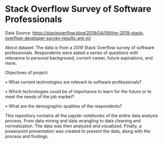 # Stack Overflow Survey of Software Professionals

Data Source: https://stackoverflow.blog/2019/04/09/the-2019-stack-overflow-developer-survey-results-are-in/

About dataset: The data is from a 2019 Stack Overflow survey of software professionals.
Respondents were asked a series of questions with relevance to personal background, current
career, future aspirations, and more.

Objectives of project:

  • What current technologies are relevant to software professionals?
  
  • Which technologies could be of importance to learn for the future or to
  meet the needs of the job market?
  
  • What are the demographic qualities of the respondents?
  
This repository contains all the jupyter notebooks of the entire data analysis process.
From data mining and data wrangling to data cleaning and normalization.
The data was then analyzed and visualized.
Finally, a powerpoint presentation was created to present the data, along with the process
and findings.

